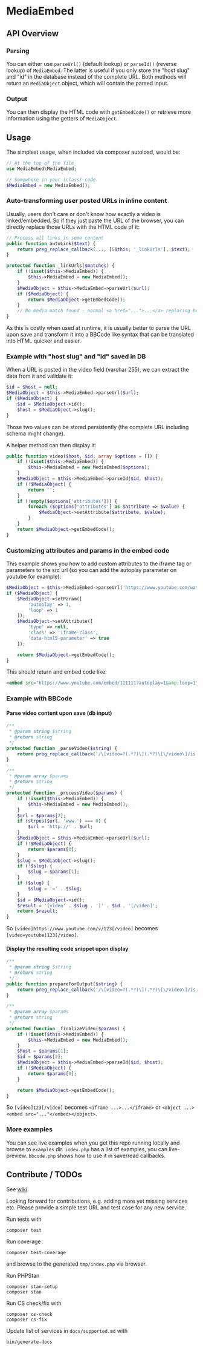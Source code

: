 # MediaEmbed

## API Overview

### Parsing
You can either use `parseUrl()` (default lookup) or `parseId()` (reverse lookup) of `MediaEmbed`.
The latter is useful if you only store the "host slug" and "id" in the database instead of the
complete URL.
Both methods will return an `MediaObject` object, which will contain the parsed input.

### Output
You can then display the HTML code with `getEmbedCode()` or retrieve more information using the getters of `MediaObject`.


## Usage
The simplest usage, when included via composer autoload, would be:
```php
// At the top of the file
use MediaEmbed\MediaEmbed;

// Somewhere in your (class) code
$MediaEmbed = new MediaEmbed();
```

### Auto-transforming user posted URLs in inline content

Usually, users don't care or don't know how exactly a video is linked/embedded.
So if they just paste the URL of the browser, you can directly replace those URLs with the HTML code of it:
```php
// Process all links in some content
public function autoLink($text) {
    return preg_replace_callback(..., [&$this, '_linkUrls'], $text);
}

protected function _linkUrls($matches) {
    if (!isset($this->MediaEmbed)) {
        $this->MediaEmbed = new MediaEmbed();
    }
    $MediaObject = $this->MediaEmbed->parseUrl($url);
    if ($MediaObject) {
        return $MediaObject->getEmbedCode();
    }
    // No media match found - normal <a href="...">...</a> replacing here
}
```

As this is costly when used at runtime, it is usually better to parse the URL upon save
and transform it into a BBCode like syntax that can be translated into HTML quicker and easier.

### Example with "host slug" and "id" saved in DB
When a URL is posted in the video field (varchar 255), we can extract the data from it and validate it:
```php
$id = $host = null;
$MediaObject = $this->MediaEmbed->parseUrl($url);
if ($MediaObject) {
    $id = $MediaObject->id();
    $host = $MediaObject->slug();
}
```
Those two values can be stored persistently (the complete URL including schema might change).

A helper method can then display it:
```php
public function video($host, $id, array $options = []) {
    if (!isset($this->MediaEmbed)) {
        $this->MediaEmbed = new MediaEmbed($options);
    }
    $MediaObject = $this->MediaEmbed->parseId($id, $host);
    if (!$MediaObject) {
        return '';
    }
    if (!empty($options['attributes'])) {
        foreach ($options['attributes'] as $attribute => $value) {
            $MediaObject->setAttribute($attribute, $value);
        }
    }
    return $MediaObject->getEmbedCode();
}
```

### Customizing attributes and params in the embed code
This example shows you how to add custom attributes to the iframe tag or parameters to the src url (so you can add the autoplay parameter on youtube for example):
```php
$MediaObject = $this->MediaEmbed->parseUrl('https://www.youtube.com/watch?v=111111');
if ($MediaObject) {
    $MediaObject->setParam([
        'autoplay' => 1,
        'loop' => 1
    ]);
    $MediaObject->setAttribute([
        'type' => null,
        'class' => 'iframe-class',
        'data-html5-parameter' => true
    ]);

    return $MediaObject->getEmbedCode();
}
```
This should return and embed code like:
```html
<embed src="https://www.youtube.com/embed/111111?autoplay=1&amp;loop=1" class="iframe-class" data-html5-parameter></iframe>
```

### Example with BBCode

#### Parse video content upon save (db input)
```php
/**
 * @param string $string
 * @return string
 */
protected function _parseVideo($string) {
    return preg_replace_callback('/\[video=?(.*?)\](.*?)\[\/video\]/is', [$this, '_processVideo'], $string);
}

/**
 * @param array $params
 * @return string
 */
protected function _processVideo($params) {
    if (!isset($this->MediaEmbed)) {
        $this->MediaEmbed = new MediaEmbed();
    }
    $url = $params[2];
    if (strpos($url, 'www.') === 0) {
        $url = 'http://' . $url;
    }
    $MediaObject = $this->MediaEmbed->parseUrl($url);
    if (!$MediaObject) {
        return $params[0];
    }
    $slug = $MediaObject->slug();
    if (!$slug) {
        $slug = $params[1];
    }
    if ($slug) {
        $slug = '=' . $slug;
    }
    $id = $MediaObject->id();
    $result = '[video' . $slug . ']' . $id . '[/video]';
    return $result;
}
```

So `[video]https://www.youtube.com/v/123[/video]` becomes `[video=youtube]123[/video]`.

#### Display the resulting code snippet upon display
```php
/**
 * @param string $string
 * @return string
 */
public function prepareForOutput($string) {
    return preg_replace_callback('/\[video=?(.*?)\](.*?)\[\/video\]/is', [$this, '_finalizeVideo'], $string);
}

/**
 * @param array $params
 * @return string
 */
protected function _finalizeVideo($params) {
    if (!isset($this->MediaEmbed)) {
        $this->MediaEmbed = new MediaEmbed();
    }
    $host = $params[1];
    $id = $params[2];
    $MediaObject = $this->MediaEmbed->parseId($id, $host);
    if (!$MediaObject) {
        return $params[0];
    }

    return $MediaObject->getEmbedCode();
}
```

So `[video]123[/video]` becomes `<iframe ...>...</iframe>` or `<object ...><embed src="..."</embed></object>`.

### More examples
You can see live examples when you get this repo running locally and browse to `examples` dir.
`index.php` has a list of examples, you can live-preview. `bbcode.php` shows how to use it in save/read callbacks.


## Contribute / TODOs
See [wiki](https://github.com/dereuromark/media-embed/wiki).

Looking forward for contributions, e.g. adding more yet missing services etc.
Please provide a simple test URL and test case for any new service.

Run tests with
```
composer test
```

Run coverage
```
composer test-coverage
```
and browse to the generated `tmp/index.php` via browser.

Run PHPStan
```
composer stan-setup
composer stan
```

Run CS check/fix with
```
composer cs-check
composer cs-fix
```

Update list of services in `docs/supported.md` with
```
bin/generate-docs
```
